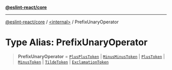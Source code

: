 [**@eslint-react/core**](../../README.md)

***

[@eslint-react/core](../../README.md) / [\<internal\>](../README.md) / PrefixUnaryOperator

# Type Alias: PrefixUnaryOperator

> **PrefixUnaryOperator** = [`PlusPlusToken`](../enumerations/SyntaxKind.md#plusplustoken) \| [`MinusMinusToken`](../enumerations/SyntaxKind.md#minusminustoken) \| [`PlusToken`](../enumerations/SyntaxKind.md#plustoken) \| [`MinusToken`](../enumerations/SyntaxKind.md#minustoken) \| [`TildeToken`](../enumerations/SyntaxKind.md#tildetoken) \| [`ExclamationToken`](../enumerations/SyntaxKind.md#exclamationtoken)
